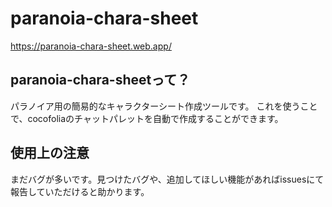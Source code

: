 # paranoia-chara-sheet

https://paranoia-chara-sheet.web.app/


## paranoia-chara-sheetって？
パラノイア用の簡易的なキャラクターシート作成ツールです。
これを使うことで、cocofoliaのチャットパレットを自動で作成することができます。

## 使用上の注意
まだバグが多いです。見つけたバグや、追加してほしい機能があればissuesにて報告していただけると助かります。
